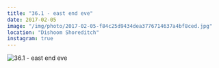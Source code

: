 ```yaml
---
title: "36.1 - east end eve"
date: 2017-02-05
image: "/img/photo/2017-02-05-f84c25d9434dea3776714637a4bf8ced.jpg"
location: "Dishoom Shoreditch"
instagram: true
---
```


![36.1 - east end eve](/img/photo/2017-02-05-f84c25d9434dea3776714637a4bf8ced.jpg)
